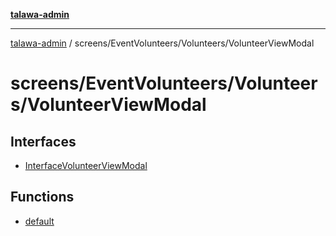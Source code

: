 [**talawa-admin**](../../../../README.md)

***

[talawa-admin](../../../../README.md) / screens/EventVolunteers/Volunteers/VolunteerViewModal

# screens/EventVolunteers/Volunteers/VolunteerViewModal

## Interfaces

- [InterfaceVolunteerViewModal](interfaces/InterfaceVolunteerViewModal.md)

## Functions

- [default](functions/default.md)
